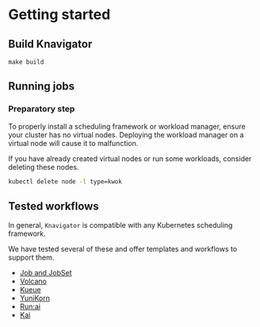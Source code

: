 # Getting started

## Build Knavigator

```shell
make build
```

## Running jobs

### Preparatory step

To properly install a scheduling framework or workload manager, ensure your cluster has no virtual nodes. Deploying the workload manager on a virtual node will cause it to malfunction.

If you have already created virtual nodes or run some workloads, consider deleting these nodes.
```bash
kubectl delete node -l type=kwok
```

## Tested workflows

In general, `Knavigator` is compatible with any Kubernetes scheduling framework.

We have tested several of these and offer templates and workflows to support them.
* [Job and JobSet](./examples/jobset/jobset.md)
* [Volcano](./examples/volcano/volcano.md)
* [Kueue](./examples/kueue/kueue.md)
* [YuniKorn](./examples/yunikorn/yunikorn.md)
* [Run:ai](./examples/runai/runai.md)
* [Kai](./examples/kai/kai.md)

